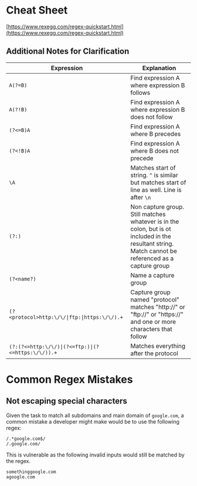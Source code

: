 # Cheat Sheet

[https://www.rexegg.com/regex-quickstart.html](https://www.rexegg.com/regex-quickstart.html)

## Additional Notes for Clarification

|Expression| Explanation|
| ----------- | ---|
| `A(?=B)`|Find expression A where expression B follows|
|`A(?!B)`|Find expression A where expression B does not follow|
|`(?<=B)A`|Find expression A where B precedes|
|`(?<!B)A`|Find expression A where B does not precede|
|`\A`|Matches start of string. `^` is similar but matches start of line as well. Line is after `\n`|
|`(?:)`|Non capture group. Still matches whatever is in the colon, but is ot included in the resultant string. Match cannot be referenced as a capture group|
|`(?<name?)`|Name a capture group|
|`(?<protocol>http:\/\/\|ftp:\|https:\/\/).+` | Capture group named "protocol" matches "http://" or "ftp://" or "https://" and one or more characters that follow|
|`(?:(?<=http:\/\/)\|(?<=ftp:)\|(?<=https:\/\/)).+`| Matches everything after the protocol|


# Common Regex Mistakes

## Not escaping special characters

Given the task to match all subdomains and main domain of `google.com`, a common mistake a developer might make would be to use the following regex:

```regex
/.*google.com$/
/.google.com/
```

This is vulnerable as the following invalid inputs would still be matched by the regex. 

```
somethinggoogle.com
agoogle.com
```

